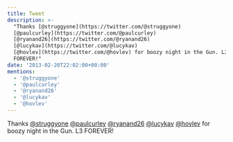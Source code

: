 ```yaml
---
title: Tweet
description: >-
  "Thanks [@struggyone](https://twitter.com/@struggyone)
  [@paulcurley](https://twitter.com/@paulcurley)
  [@ryanand26](https://twitter.com/@ryanand26)
  [@lucykav](https://twitter.com/@lucykav)
  [@hovlev](https://twitter.com/@hovlev) for boozy night in the Gun. L3
  FOREVER!"
date: '2013-02-20T22:02:00+00:00'
mentions:
  - '@struggyone'
  - '@paulcurley'
  - '@ryanand26'
  - '@lucykav'
  - '@hovlev'
---
```

Thanks [@struggyone](https://twitter.com/@struggyone) [@paulcurley](https://twitter.com/@paulcurley) [@ryanand26](https://twitter.com/@ryanand26) [@lucykav](https://twitter.com/@lucykav) [@hovlev](https://twitter.com/@hovlev) for boozy night in the Gun. L3 FOREVER!

